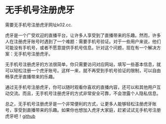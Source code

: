 # 无手机号注册虎牙

需要无手机号注册虎牙网址k02.cc.

虎牙是一个广受欢迎的直播平台，让许多人享受到了直播带来的乐趣。然而，许多人在注册虎牙账号时遇到了一个难题：需要手机号验证。对于一些用户来说，他们可能没有手机号，或者不愿意提供手机号信息。针对这个问题，现在有一个解决方案：无手机号注册虎牙。

无手机号注册虎牙的方法很简单，你只需要访问对应网站，填写一些基本信息，就可以轻松注册一个虎牙账号。这样一来，就不再受到手机号验证的限制，可以自由畅享虎牙直播带来的乐趣。

通过无手机号注册虎牙，你可以随时观看你喜欢的直播内容，还可以和其他用户互动交流。而且，无手机号注册虎牙的方式非常安全可靠，不会泄露个人隐私信息。

总之，无手机号注册虎牙是一个非常便利的方式，让更多人能够轻松注册虎牙账号，享受到直播带来的乐趣。如果你也想加入虎牙大家庭，赶紧试试无手机号注册虎牙吧！[github](https://github.com)